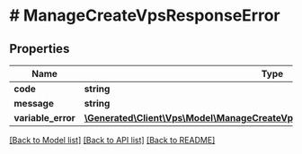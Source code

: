 # # ManageCreateVpsResponseError

## Properties

Name | Type | Description | Notes
------------ | ------------- | ------------- | -------------
**code** | **string** |  | [optional]
**message** | **string** |  | [optional]
**variable_error** | [**\Generated\Client\Vps\Model\ManageCreateVpsResponseErrorSoftwareVariableError**](ManageCreateVpsResponseErrorSoftwareVariableError.md) |  | [optional]

[[Back to Model list]](../../README.md#models) [[Back to API list]](../../README.md#endpoints) [[Back to README]](../../README.md)

